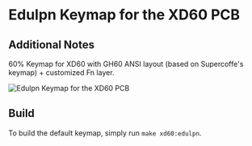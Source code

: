 # Edulpn Keymap for the XD60 PCB

## Additional Notes
60% Keymap for XD60 with GH60 ANSI layout (based on Supercoffe's keymap) + customized Fn layer.

![Edulpn Keymap for the XD60 PCB](https://imgur.com/PoL5qcr)

## Build
To build the default keymap, simply run `make xd60:edulpn`.
